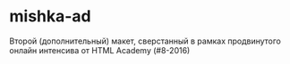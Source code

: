 # mishka-ad
Второй (дополнительный) макет, сверстанный в рамках продвинутого онлайн интенсива от HTML Academy (#8-2016)
